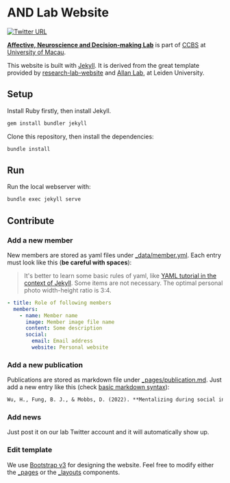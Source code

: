 # AND Lab Website

[![Twitter URL](https://img.shields.io/twitter/url?label=%40ANDlab3&style=social&url=https%3A%2F%2Ftwitter.com%2FANDlab3)
](https://twitter.com/ANDlab3)

**[Affective, Neuroscience and Decision-making Lab](https://www.andlab-um.com)** is part of [CCBS](https://ccbs.ici.um.edu.mo) at [University of Macau](https://um.edu.mo).

This website is built with [Jekyll](https://jekyllrb.com/). It is derived from the great template provided by [research-lab-website](https://github.com/ericdaat/research-lab-website) and [Allan Lab](https://www.allanlab.org/aboutwebsite.html), at Leiden University.
## Setup

Install Ruby firstly, then install Jekyll.

``` bash
gem install bundler jekyll
```

Clone this repository, then install the dependencies:

``` bash
bundle install
```

## Run

Run the local webserver with:

``` bash
bundle exec jekyll serve
```

## Contribute

### Add a new member

New members are stored as yaml files under
[_data/member.yml](_data/member.yml). Each entry must look like this (**be careful with spaces**):

> It's better to learn some basic rules of yaml, like [YAML tutorial in the context of Jekyll](https://idratherbewriting.com/documentation-theme-jekyll/mydoc_yaml_tutorial). Some items are not necessary. The optimal personal photo width-height ratio is 3:4.

``` yaml
- title: Role of following members
  members:
    - name: Member name
      image: Member image file name
      content: Some description
      social:
        email: Email address
        website: Personal website
```

### Add a new publication

Publications are stored as markdown file under
[_pages/publication.md](_pages/publication.md). Just add a new entry like this (check [basic markdown syntax](https://www.markdownguide.org/basic-syntax)):

``` markdown
Wu, H., Fung, B. J., & Mobbs, D. (2022). **Mentalizing during social interaction: the development and validation of the interactive mentalizing questionnaire**. *Frontiers in psychology*, 12. [[Paper](https://doi.org/10.3389/fpsyg.2021.791835){:target='_blank'}]
```

### Add news

Just post it on our lab Twitter account and it will automatically show up.

### Edit template

We use [Bootstrap v3](https://getbootstrap.com/) for designing the website. Feel free to modify either the [_pages](_pages/) or the
[_layouts](_layouts/) components.
